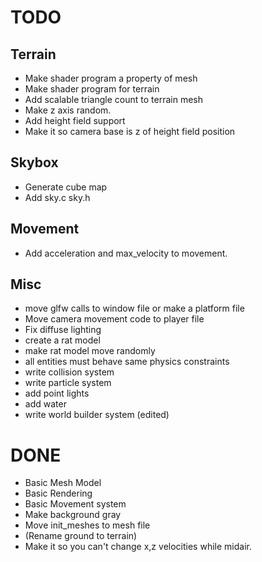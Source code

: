 # TODO

## Terrain

- Make shader program a property of mesh
- Make shader program for terrain
- Add scalable triangle count to terrain mesh
- Make z axis random.
- Add height field support
- Make it so camera base is z of height field position

## Skybox

- Generate cube map
- Add sky.c sky.h

## Movement

- Add acceleration and max_velocity to movement.

## Misc

- move glfw calls to window file or make a platform file
- Move camera movement code to player file
- Fix diffuse lighting
- create a rat model
- make rat model move randomly
- all entities must behave same physics constraints
- write collision system
- write particle system
- add point lights
- add water
- write world builder system (edited) 

# DONE

- Basic Mesh Model
- Basic Rendering
- Basic Movement system
- Make background gray
- Move init_meshes to mesh file
- (Rename ground to terrain)
- Make it so you can't change x,z velocities while midair.
